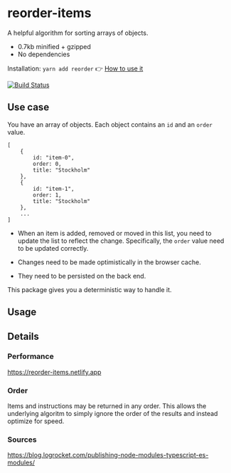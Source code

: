 # reorder-items

A helpful algorithm for sorting arrays of objects.

- 0.7kb minified + gzipped
- No dependencies

Installation: `yarn add reorder` 👉 [How to use it](#Usage)

[![Build Status](https://www.travis-ci.com/martenbjork/reorder-items.svg?branch=main)](https://www.travis-ci.com/martenbjork/reorder-items)

## Use case

You have an array of objects. Each object contains an `id` and an `order` value.

```
[
    {
        id: "item-0",
        order: 0,
        title: "Stockholm"
    },
    {
        id: "item-1",
        order: 1,
        title: "Stockholm"
    },
    ...
]
```

- When an item is added, removed or moved in this list, you need to update the list to reflect the change. Specifically, the `order` value need to be updated correctly.

- Changes need to be made optimistically in the browser cache.

- They need to be persisted on the back end.

This package gives you a deterministic way to handle it.

## Usage

## Details

### Performance

https://reorder-items.netlify.app

### Order

Items and instructions may be returned in any order. This allows the underlying algoritm to simply ignore the order of the results and instead optimize for speed.

### Sources

https://blog.logrocket.com/publishing-node-modules-typescript-es-modules/
